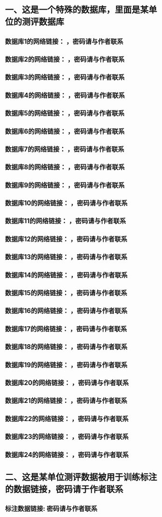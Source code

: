 一、这是一个特殊的数据库，里面是某单位的测评数据库  
=================
数据库1的网络链接：   ，密码请与作者联系  
-----------------
数据库2的网络链接：   ，密码请与作者联系  
-----------------
数据库3的网络链接：   ，密码请与作者联系  
-----------------
数据库4的网络链接：   ，密码请与作者联系  
-----------------
数据库5的网络链接：   ，密码请与作者联系  
-----------------
数据库6的网络链接：   ，密码请与作者联系  
-----------------
数据库7的网络链接：   ，密码请与作者联系  
-----------------
数据库8的网络链接：   ，密码请与作者联系  
-----------------
数据库9的网络链接：   ，密码请与作者联系  
-----------------
数据库10的网络链接：   ，密码请与作者联系  
-----------------
数据库11的网络链接：   ，密码请与作者联系  
-----------------
数据库12的网络链接：   ，密码请与作者联系  
-----------------
数据库13的网络链接：   ，密码请与作者联系  
-----------------
数据库14的网络链接：   ，密码请与作者联系  
-----------------
数据库15的网络链接：   ，密码请与作者联系  
-----------------
数据库16的网络链接：   ，密码请与作者联系  
-----------------
数据库17的网络链接：   ，密码请与作者联系  
-----------------
数据库18的网络链接：   ，密码请与作者联系  
-----------------
数据库19的网络链接：   ，密码请与作者联系  
-----------------
数据库20的网络链接：   ，密码请与作者联系  
-----------------
数据库21的网络链接：   ，密码请与作者联系  
-----------------
数据库22的网络链接：   ，密码请与作者联系  
-----------------
数据库23的网络链接：   ，密码请与作者联系  
-----------------
数据库24的网络链接：   ，密码请与作者联系  
-----------------

二、这是某单位测评数据被用于训练标注的数据链接，密码请于作者联系  
=================

标注数据链接:     密码请与作者联系
-----------------




